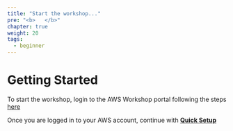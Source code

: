 ```yaml
---
title: "Start the workshop..."
pre: "<b>   </b>"
chapter: true
weight: 20
tags:
  - beginner
---
```


# Getting Started

To start the workshop, login to the AWS Workshop portal following the steps [here](/020_prerequisites/portal.html)

Once you are logged in to your AWS account, continue with [**Quick Setup**](/020_prerequisites/quick-setup.html)

